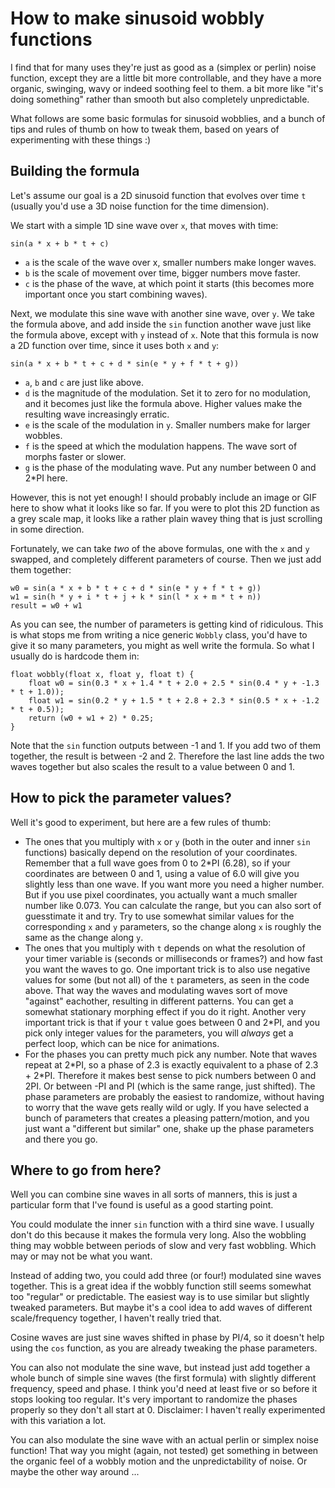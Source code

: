# How to make sinusoid wobbly functions

I find that for many uses they're just as good as a (simplex or perlin) noise function, except they are a little bit more controllable, and they have a more organic, swinging, wavy or indeed soothing feel to them. a bit more like "it's doing something" rather than smooth but also completely unpredictable.

What follows are some basic formulas for sinusoid wobblies, and a bunch of tips and rules of thumb on how to tweak them, based on years of experimenting with these things :)

## Building the formula

Let's assume our goal is a 2D sinusoid function that evolves over time `t` (usually you'd use a 3D noise function for the time dimension).

We start with a simple 1D sine wave over `x`, that moves with time:

	sin(a * x + b * t + c)

<canvas id="sin1d"></canvas>
<script>
    class Graph1Dt {
        constructor(canvas, f) {
            this.W = canvas.width = 600;
            this.H = canvas.height = 300;
            this.ctx = canvas.getContext("2d");
            this.f = f;
            // graphing variables
            this.minx = -5;
            this.maxx = 5;
            this.miny = -1.5;
            this.maxy = 1.5;
            this.bgcol = "#000";
            this.fgcol = "#fff";
        }
        draw() {
            const t = Date.now() / 1000;
            const xs = (this.maxx - this.minx) / this.W, x0 = this.minx;
            const ys1 = this.H / (this.maxy - this.miny), y0 = this.miny;
            const ctx = this.ctx;
            ctx.fillStyle = this.bgcol;
            ctx.strokeStyle = this.fgcol;
            ctx.lineWidth = 3.0;
            ctx.fillRect(0, 0, this.W, this.H);
            ctx.beginPath();
            for (let x = 0; x < this.W; x++) {
                const fx = x * xs + x0;
                const fy = this.f(fx, t);
                const y = (fy - y0) * ys1;
                if (x == 0) { 
                    ctx.moveTo(x, y); 
                } else {
                    ctx.lineTo(x, y);
                }
            }            
            ctx.stroke();
            requestAnimationFrame(this.draw.bind(this));
        }
    }
    const sin = Math.sin;
    let graph = new Graph1Dt(sin1d, (x, t) => sin(2 * x + 3 * t + 5));
    graph.draw();
</script>

* `a` is the scale of the wave over x, smaller numbers make longer waves.
* `b` is the scale of movement over time, bigger numbers move faster.
* `c` is the phase of the wave, at which point it starts (this becomes more important once you start combining waves).

Next, we modulate this sine wave with another sine wave, over `y`. We take the formula above, and add inside the `sin` function another wave just like the formula above, except with `y` instead of `x`. Note that this formula is now a 2D function over time, since it uses both `x` and `y`:

	sin(a * x + b * t + c + d * sin(e * y + f * t + g))

* `a`, `b` and `c` are just like above.
* `d` is the magnitude of the modulation. Set it to zero for no modulation, and it becomes just like the formula above. Higher values make the resulting wave increasingly erratic.
* `e` is the scale of the modulation in `y`. Smaller numbers make for larger wobbles.
* `f` is the speed at which the modulation happens. The wave sort of morphs faster or slower.
* `g` is the phase of the modulating wave. Put any number between 0 and 2\*PI here.

However, this is not yet enough! I should probably include an image or GIF here to show what it looks like so far. If you were to plot this 2D function as a grey scale map, it looks like a rather plain wavey thing that is just scrolling in some direction.

Fortunately, we can take *two* of the above formulas, one with the `x` and `y` swapped, and completely different parameters of course. Then we just add them together:

    w0 = sin(a * x + b * t + c + d * sin(e * y + f * t + g))
    w1 = sin(h * y + i * t + j + k * sin(l * x + m * t + n))
    result = w0 + w1

As you can see, the number of parameters is getting kind of ridiculous. This is what stops me from writing a nice generic `Wobbly` class, you'd have to give it so many parameters, you might as well write the formula. So what I usually do is hardcode them in: 

	float wobbly(float x, float y, float t) {
		float w0 = sin(0.3 * x + 1.4 * t + 2.0 + 2.5 * sin(0.4 * y + -1.3 * t + 1.0));
		float w1 = sin(0.2 * y + 1.5 * t + 2.8 + 2.3 * sin(0.5 * x + -1.2 * t + 0.5));
		return (w0 + w1 + 2) * 0.25;
	}

Note that the `sin` function outputs between -1 and 1. If you add two of them together, the result is between -2 and 2. Therefore the last line adds the two waves together but also scales the result to a value between 0 and 1.

## How to pick the parameter values?

 Well it's good to experiment, but here are a few rules of thumb:

* The ones that you multiply with `x` or `y` (both in the outer and inner `sin` functions) basically depend on the resolution of your coordinates. Remember that a full wave goes from 0 to 2\*PI (6.28), so if your coordinates are between 0 and 1, using a value of 6.0 will give you slightly less than one wave. If you want more you need a higher number. But if you use pixel coordinates, you actually want a much smaller number like 0.073. You can calculate the range, but you can also sort of guesstimate it and try. Try to use somewhat similar values for the corresponding `x` and `y` parameters, so the change along `x` is roughly the same as the change along `y`.
* The ones that you multiply with `t` depends on what the resolution of your timer variable is (seconds or milliseconds or frames?) and how fast you want the waves to go. One important trick is to also use negative values for some (but not all) of the `t` parameters, as seen in the code above. That way the waves and modulating waves sort of move "against" eachother, resulting in different patterns. You can get a somewhat stationary morphing effect if you do it right. Another very important trick is that if your `t` value goes between 0 and 2\*PI, and you pick only integer values for the parameters, you will *always* get a perfect loop, which can be nice for animations.
* For the phases you can pretty much pick any number. Note that waves repeat at 2\*PI, so a phase of 2.3 is exactly equivalent to a phase of 2.3 + 2\*PI. Therefore it makes best sense to pick numbers between 0 and 2PI. Or between -PI and PI (which is the same range, just shifted). The phase parameters are probably the easiest to randomize, without having to worry that the wave gets really wild or ugly. If you have selected a bunch of parameters that creates a pleasing pattern/motion, and you just want a "different but similar" one, shake up the phase parameters and there you go.

## Where to go from here? 

Well you can combine sine waves in all sorts of manners, this is just a particular form that I've found is useful as a good starting point.

You could modulate the inner `sin` function with a third sine wave. I usually don't do this because it makes the formula very long. Also the wobbling thing may wobble between periods of slow and very fast wobbling. Which may or may not be what you want.

Instead of adding two, you could add three (or four!) modulated sine waves together. This is a great idea if the wobbly function still seems somewhat too "regular" or predictable. The easiest way is to use similar but slightly tweaked parameters. But maybe it's a cool idea to add waves of different scale/frequency together, I haven't really tried that.

Cosine waves are just sine waves shifted in phase by PI/4, so it doesn't help using the `cos` function, as you are already tweaking the phase parameters.

You can also not modulate the sine wave, but instead just add together a whole bunch of simple sine waves (the first formula) with slightly different frequency, speed and phase. I think you'd need at least five or so before it stops looking too regular. It's very important to randomize the phases properly so they don't all start at 0. Disclaimer: I haven't really experimented with this variation a lot.

You can also modulate the sine wave with an actual perlin or simplex noise function! That way you might (again, not tested) get something in between the organic feel of a wobbly motion and the unpredictability of noise. Or maybe the other way around ...